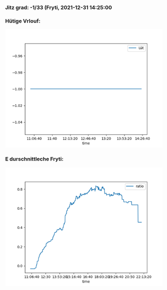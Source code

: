 ### Jitz grad: -1/33 (Fryti, 2021-12-31 14:25:00

### Hütige Vrlouf:
![Graph](Today.png)

### E durschnittleche Fryti:
![Graph](Fryti.png)
